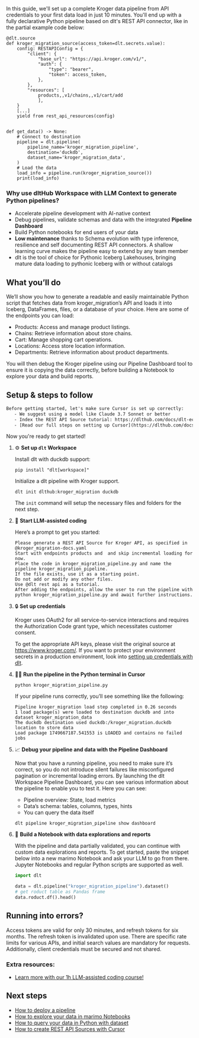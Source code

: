 In this guide, we'll set up a complete Kroger data pipeline from API credentials to your first data load in just 10 minutes. You'll end up with a fully declarative Python pipeline based on dlt's REST API connector, like in the partial example code below:

```python-outcome
@dlt.source
def kroger_migration_source(access_token=dlt.secrets.value):
    config: RESTAPIConfig = {
        "client": {
            "base_url": "https://api.kroger.com/v1/",
            "auth": {
                "type": "bearer",
                "token": access_token,
            },
        },
        "resources": [
            products,,v1/chains,,v1/cart/add
            ],
    }
    [...]
    yield from rest_api_resources(config)


def get_data() -> None:
    # Connect to destination
    pipeline = dlt.pipeline(
        pipeline_name='kroger_migration_pipeline',
        destination='duckdb',
        dataset_name='kroger_migration_data', 
    )
    # Load the data
    load_info = pipeline.run(kroger_migration_source())
    print(load_info) 
```

### Why use dltHub Workspace with LLM Context to generate Python pipelines?

- Accelerate pipeline development with AI-native context
- Debug pipelines, validate schemas and data with the integrated **Pipeline Dashboard**
- Build Python notebooks for end users of your data
- **Low maintenance** thanks to Schema evolution with type inference, resilience and self documenting REST API connectors. A shallow learning curve makes the pipeline easy to extend by any team member
- dlt is the tool of choice for Pythonic Iceberg Lakehouses, bringing mature data loading to pythonic Iceberg with or without catalogs

## What you’ll do

We’ll show you how to generate a readable and easily maintainable Python script that fetches data from kroger_migration’s API and loads it into Iceberg, DataFrames, files, or a database of your choice. Here are some of the endpoints you can load:

- Products: Access and manage product listings.
- Chains: Retrieve information about store chains.
- Cart: Manage shopping cart operations.
- Locations: Access store location information.
- Departments: Retrieve information about product departments.

You will then debug the Kroger pipeline using our Pipeline Dashboard tool to ensure it is copying the data correctly, before building a Notebook to explore your data and build reports.

## Setup & steps to follow

```default
Before getting started, let's make sure Cursor is set up correctly:
   - We suggest using a model like Claude 3.7 Sonnet or better
   - Index the REST API Source tutorial: https://dlthub.com/docs/dlt-ecosystem/verified-sources/rest_api/ and add it to context as **@dlt rest api**
   - [Read our full steps on setting up Cursor](https://dlthub.com/docs/dlt-ecosystem/llm-tooling/cursor-restapi#23-configuring-cursor-with-documentation)
```

Now you're ready to get started!

1. ⚙️ **Set up `dlt` Workspace**
    
    Install dlt with duckdb support:
    ```shell
    pip install "dlt[workspace]"
    ```

    Initialize a dlt pipeline with Kroger support.
    ```shell
    dlt init dlthub:kroger_migration duckdb
    ```

    The `init` command will setup the necessary files and folders for the next step.
    
2. 🤠 **Start LLM-assisted coding**
    
    Here’s a prompt to get you started:
    
    ```prompt
    Please generate a REST API Source for Kroger API, as specified in @kroger_migration-docs.yaml 
    Start with endpoints products and  and skip incremental loading for now. 
    Place the code in kroger_migration_pipeline.py and name the pipeline kroger_migration_pipeline. 
    If the file exists, use it as a starting point. 
    Do not add or modify any other files. 
    Use @dlt rest api as a tutorial. 
    After adding the endpoints, allow the user to run the pipeline with python kroger_migration_pipeline.py and await further instructions.
    ```

    
3. 🔒 **Set up credentials** 
    
    Kroger uses OAuth2 for all service-to-service interactions and requires the Authorization Code grant type, which necessitates customer consent.
    
    To get the appropriate API keys, please visit the original source at https://www.kroger.com/.
    If you want to protect your environment secrets in a production environment, look into [setting up credentials with dlt](https://dlthub.com/docs/walkthroughs/add_credentials).
    
4. 🏃‍♀️ **Run the pipeline in the Python terminal in Cursor**
    
    ```shell
    python kroger_migration_pipeline.py
    ```
    
    If your pipeline runs correctly, you’ll see something like the following:
    
    ```shell
    Pipeline kroger_migration load step completed in 0.26 seconds
    1 load package(s) were loaded to destination duckdb and into dataset kroger_migration_data
    The duckdb destination used duckdb:/kroger_migration.duckdb location to store data
    Load package 1749667187.541553 is LOADED and contains no failed jobs
    ```
    
5. 📈 **Debug your pipeline and data with the Pipeline Dashboard**

    Now that you have a running pipeline, you need to make sure it’s correct, so you do not introduce silent failures like misconfigured pagination or incremental loading errors. By launching the dlt Workspace Pipeline Dashboard, you can see various information about the pipeline to enable you to test it. Here you can see:
    - Pipeline overview: State, load metrics
    - Data’s schema: tables, columns, types, hints
    - You can query the data itself
    
    ```shell
    dlt pipeline kroger_migration_pipeline show dashboard
    ```
    
6. 🐍 **Build a Notebook with data explorations and reports**

    With the pipeline and data partially validated, you can continue with custom data explorations and reports. To get started, paste the snippet below into a new marimo Notebook and ask your LLM to go from there. Jupyter Notebooks and regular Python scripts are supported as well.

    
    ```python
    import dlt

   data = dlt.pipeline("kroger_migration_pipeline").dataset()
   # get roduct table as Pandas frame
   data.roduct.df().head()
    ```

## Running into errors?

Access tokens are valid for only 30 minutes, and refresh tokens for six months. The refresh token is invalidated upon use. There are specific rate limits for various APIs, and initial search values are mandatory for requests. Additionally, client credentials must be secured and not shared.

### Extra resources:

- [Learn more with our 1h LLM-assisted coding course!](https://www.youtube.com/watch?v=GGid70rnJuM)

## Next steps

- [How to deploy a pipeline](https://dlthub.com/docs/walkthroughs/deploy-a-pipeline)
- [How to explore your data in marimo Notebooks](https://dlthub.com/docs/general-usage/dataset-access/marimo)
- [How to query your data in Python with dataset](https://dlthub.com/docs/general-usage/dataset-access/dataset)
- [How to create REST API Sources with Cursor](https://dlthub.com/docs/dlt-ecosystem/llm-tooling/cursor-restapi)
